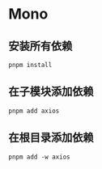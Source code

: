 # Mono

## 安装所有依赖
```
pnpm install
```

## 在子模块添加依赖
```
pnpm add axios
```

## 在根目录添加依赖
```
pnpm add -w axios
```

